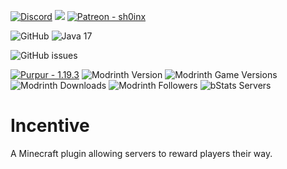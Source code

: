 [![Discord](https://img.shields.io/badge/Discord-%235865F2.svg?style=flat-square&logo=discord&logoColor=white)](https://insert-discord-invite.here)
<img src="https://img.shields.io/liberapay/patrons/sh0inx.svg?logo=liberapay&style=flat-square">
[![Patreon - sh0inx](https://img.shields.io/badge/Patreon-sh0inx-blue?logo=patreon&logoColor=ff424d&style=flat-square)](https://www.patreon.com/sh0inx)

![GitHub](https://img.shields.io/github/license/sh0inx/Incentive?style=flat-square)
![Java 17](https://img.shields.io/badge/java-17-%23ED8B00.svg?style=flat-square&logo=java&logoColor=white)

![GitHub issues](https://img.shields.io/github/issues-raw/sh0inx/Incentive?logo=github&style=flat-square)

[![Purpur - 1.19.3](https://img.shields.io/badge/Purpur-1.19.3-3A4675?logo=https://purpurmc.org/images/purpur.svg&style=flat-square)](https://purpurmc.org/downloads)
![Modrinth Version](https://img.shields.io/modrinth/v/uE7Sgy9R?logo=modrinth&style=flat-square)
![Modrinth Game Versions](https://img.shields.io/modrinth/game-versions/uE7Sgy9R?color=1bd96a&logo=modrinth&style=flat-square)
![Modrinth Downloads](https://img.shields.io/modrinth/dt/uE7Sgy9R?logo=modrinth&style=flat-square)
![Modrinth Followers](https://img.shields.io/modrinth/followers/uE7Sgy9R?color=1bd96a&logo=modrinth&style=flat-square)
![bStats Servers](https://img.shields.io/bstats/servers/17084?label=bstats&style=flat-square)

# Incentive
A Minecraft plugin allowing servers to reward players their way.
